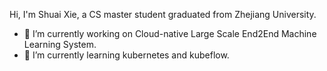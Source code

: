 Hi, I'm Shuai Xie, a CS master student graduated from Zhejiang University.

- 🎯 I’m currently working on Cloud-native Large Scale End2End Machine Learning System.
- 🎨 I’m currently learning kubernetes and kubeflow.

<!-- I'm Shuai Xie, a CS master student at Zhejiang University. I received my bachelor's degree from Central South University.

**🎯 Focus**

- Active Learning, Semantic Segmentation

**🎨 Projects**

- DEAL: Difficulty-aware Active Learning for Semantic Segmentaion, ACCV2020. [paper](https://openaccess.thecvf.com/content/ACCV2020/html/Xie_DEAL_Difficulty-aware_Active_Learning_for_Semantic_Segmentation_ACCV_2020_paper.html). [code](https://github.com/Shuai-Xie/DEAL)
- SegHZ: Aerial Image Segmentation. [code](https://github.com/Shuai-Xie/SegHZ)
- Wali: Autonomous Driving for Turtblebot2 with Indoor Semantic Segmentation. [code](https://github.com/Shuai-Xie/Wali-turtlebot)
- AI + X Deep Learning Platform -->

<!-- <p float="left">
  <img height="120" align="center" src="https://github-readme-stats.vercel.app/api?username=shuai-xie&show_icons=true&include_all_commits=true&count_private=true&hide=contribs,prs&theme=vue" />
  <img height="120" align="center" src="https://github-readme-stats.vercel.app/api/top-langs/?username=shuai-xie&&layout=compact&theme=vue" />
</p> -->



<!--
**Shuai-Xie/Shuai-Xie** is a ✨ _special_ ✨ repository because its `README.md` (this file) appears on your GitHub profile.

Here are some ideas to get you started:

- 🔭 I’m currently working on ...
- 🌱 I’m currently learning ...
- 👯 I’m looking to collaborate on ...
- 🤔 I’m looking for help with ...
- 💬 Ask me about ...
- 📫 How to reach me: ...
- 😄 Pronouns: ...
- ⚡ Fun fact: ...
-->
